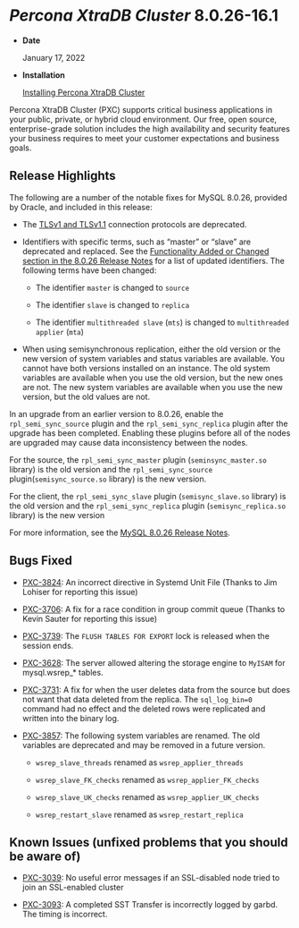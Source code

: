 # *Percona XtraDB Cluster* 8.0.26-16.1


* **Date**

    January 17, 2022



* **Installation**

    [Installing Percona XtraDB Cluster](https://www.percona.com/doc/percona-xtradb-cluster/8.0/install/index.html)


Percona XtraDB Cluster (PXC) supports critical business applications in your public, private, or hybrid cloud environment. Our free, open source, enterprise-grade solution includes the high availability and security features your business requires to meet your customer expectations and business goals.

## Release Highlights

The following are a number of the notable fixes for MySQL 8.0.26, provided by Oracle, and included in this release:


* The [TLSv1 and TLSv1.1](https://tools.ietf.org/id/draft-ietf-tls-oldversions-deprecate-02.html) connection protocols are deprecated.


* Identifiers with specific terms, such as “master” or “slave” are deprecated and replaced. See the [Functionality Added or Changed section in the 8.0.26 Release Notes](https://dev.mysql.com/doc/relnotes/mysql/8.0/en/news-8-0-26.html#mysqld-8-0-26-feature) for a list of updated identifiers. The following terms have been changed:

  * The identifier `master` is changed to `source`

  * The identifier `slave` is changed to `replica`

  * The identifier `multithreaded slave` (`mts`) is changed to `multithreaded applier` (`mta`)


* When using semisynchronous replication, either the old version or the new version of system variables and status variables are available. You cannot have both versions installed on an instance. The old system variables are available when you use the old version, but the new ones are not. The new system variables are available when you use the new version, but the old values are not.

In an upgrade from an earlier version to 8.0.26, enable the `rpl_semi_sync_source` plugin and the `rpl_semi_sync_replica` plugin after the upgrade has been completed. Enabling these plugins before all of the nodes are upgraded may cause data inconsistency between the nodes.

For the source, the `rpl_semi_sync_master` plugin (`seminsync_master.so` library) is the old version and the `rpl_semi_sync_source` plugin(`semisync_source.so` library) is the new version.

For the client, the `rpl_semi_sync_slave` plugin (`semisync_slave.so` library) is the old version and the `rpl_semi_sync_replica` plugin (`semisync_replica.so` library) is the new version

For more information, see the [MySQL 8.0.26 Release Notes](https://dev.mysql.com/doc/relnotes/mysql/8.0/en/news-8-0-26.html).

## Bugs Fixed


* [PXC-3824](https://jira.percona.com/browse/PXC-3824): An incorrect directive in Systemd Unit File (Thanks to Jim Lohiser for reporting this issue)


* [PXC-3706](https://jira.percona.com/browse/PXC-3706): A fix for a race condition in group commit queue (Thanks to Kevin Sauter for reporting this issue)


* [PXC-3739](https://jira.percona.com/browse/PXC-3739): The `FLUSH TABLES FOR EXPORT` lock is released when the session ends.


* [PXC-3628](https://jira.percona.com/browse/PXC-3628): The server allowed altering the storage engine to `MyISAM` for mysql.wsrep_\* tables.


* [PXC-3731](https://jira.percona.com/browse/PXC-3731): A fix for when the user deletes data from the source but does not want that data deleted from the replica. The `sql_log_bin=0` command had no effect and the deleted rows were replicated and written into the binary log.


* [PXC-3857](https://jira.percona.com/browse/PXC-3857): The following system variables are renamed. The old variables are deprecated and may be removed in a future version.

    
  * `wsrep_slave_threads` renamed as `wsrep_applier_threads`


  * `wsrep_slave_FK_checks` renamed as `wsrep_applier_FK_checks`


  * `wsrep_slave_UK_checks` renamed as `wsrep_applier_UK_checks`


  * `wsrep_restart_slave` renamed as `wsrep_restart_replica`

## Known Issues (unfixed problems that you should be aware of)


* [PXC-3039](https://jira.percona.com/browse/PXC-3039): No useful error messages if an SSL-disabled node tried to join an SSL-enabled cluster


* [PXC-3093](https://jira.percona.com/browse/PXC-3093): A completed SST Transfer is incorrectly logged by garbd. The timing is incorrect.
